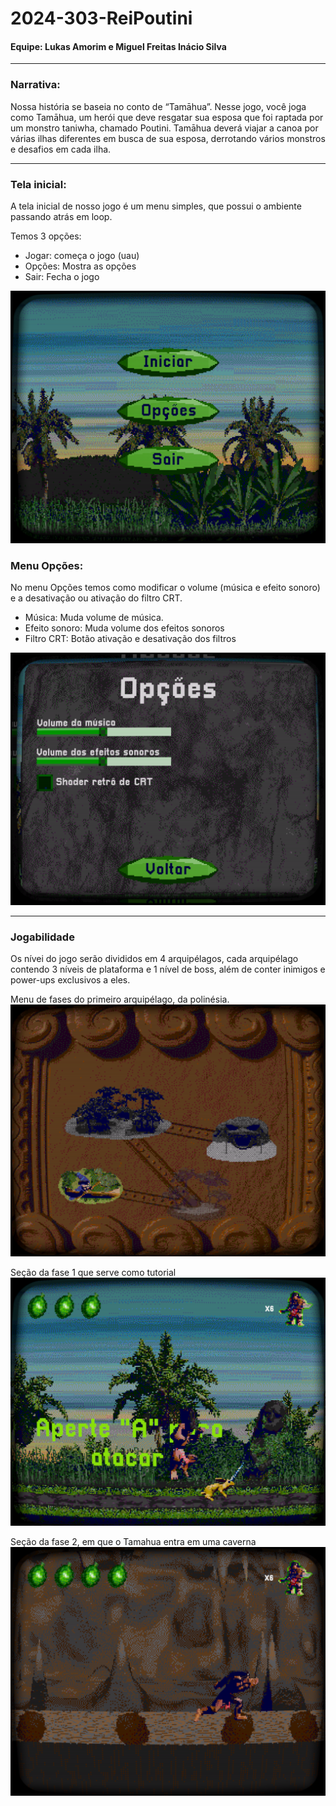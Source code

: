 # 2024-303-ReiPoutini
#### Equipe: Lukas Amorim e Miguel Freitas Inácio Silva

___

### Narrativa:

  Nossa história se baseia no conto de “Tamāhua”. Nesse jogo, você joga como Tamāhua, um herói que deve resgatar sua esposa que foi raptada por um monstro taniwha, chamado Poutini. Tamāhua deverá viajar a canoa por várias ilhas diferentes em busca de sua esposa, derrotando vários monstros e desafios em cada ilha.



___

### Tela inicial:

  A tela inicial de nosso jogo é um menu simples, que possui o ambiente passando atrás em loop.

Temos 3 opções:

- Jogar: começa o jogo (uau)
- Opções: Mostra as opções
- Sair: Fecha o jogo
  
![Tela Inicial](https://github.com/TP-Coltec-UFMG/2024-303-ReiPoutini/blob/main/Captura%20de%20tela%202024-05-21%20232407.png)

### Menu Opções:

  No menu Opções temos como modificar o volume (música e efeito sonoro) e a desativação ou ativação do filtro CRT.

- Música: Muda volume de música.
- Efeito sonoro: Muda volume dos efeitos sonoros
- Filtro CRT: Botão ativação e desativação dos filtros

![Tela de Opções](https://github.com/TP-Coltec-UFMG/2024-303-ReiPoutini/blob/main/Captura%20de%20tela%202024-05-21%20232437.png)


____

### Jogabilidade

Os nívei do jogo serão divididos em 4 arquipélagos, cada arquipélago contendo 3 níveis de plataforma e 1 nível de boss, além de conter inimigos e power-ups exclusivos a eles.


Menu de fases do primeiro arquipélago, da polinésia.
![Menu de Fases](https://github.com/TP-Coltec-UFMG/2024-303-ReiPoutini/blob/main/Menu%20Fases.png)

Seção da fase 1 que serve como tutorial
![Fase 1](https://github.com/TP-Coltec-UFMG/2024-303-ReiPoutini/blob/main/Fase%201.png)

Seção da fase 2, em que o Tamahua entra em uma caverna
![Fase 2](https://github.com/TP-Coltec-UFMG/2024-303-ReiPoutini/blob/main/Fase%202.png)
